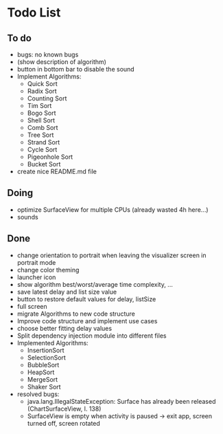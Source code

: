 # Todo List

## To do

+ bugs: no known bugs
+ (show description of algorithm)
+ button in bottom bar to disable the sound
+ Implement Algorithms:
  + Quick Sort
  + Radix Sort
  + Counting Sort
  + Tim Sort
  + Bogo Sort
  + Shell Sort
  + Comb Sort
  + Tree Sort
  + Strand Sort
  + Cycle Sort
  + Pigeonhole Sort
  + Bucket Sort
+ create nice README.md file

## Doing

+ optimize SurfaceView for multiple CPUs (already wasted 4h here...)
+ sounds

## Done

+ change orientation to portrait when leaving the visualizer screen in
  portrait mode
+ change color theming
+ launcher icon
+ show algorithm best/worst/average time complexity, ...
+ save latest delay and list size value
+ button to restore default values for delay, listSize
+ full screen
+ migrate Algorithms to new code structure
+ Improve code structure and implement use cases
+ choose better fitting delay values
+ Split dependency injection module into different files
+ Implemented Algorithms:
  + InsertionSort
  + SelectionSort
  + BubbleSort
  + HeapSort
  + MergeSort
  + Shaker Sort
+ resolved bugs:
  + java.lang.IllegalStateException: Surface has already been released
    (ChartSurfaceView, l. 138)
  + SurfaceView is empty when activity is paused &rarr; exit app, screen
    turned off, screen rotated